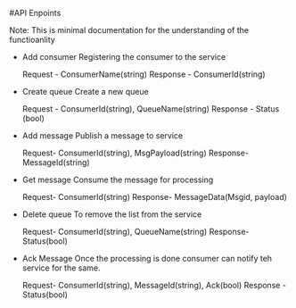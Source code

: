 #API Enpoints

Note: This is minimal documentation for the understanding of the functioanlity 

* Add consumer 
    Registering the consumer to the service 
    
    Request -  ConsumerName(string)
    Response - ConsumerId(string)

* Create queue
    Create a new queue 
    
    Request - ConsumerId(string), QueueName(string)
    Response - Status (bool)

* Add message 
    Publish a message to service 
    
    Request- ConsumerId(string), MsgPayload(string)
    Response- MessageId(string)

* Get message 
    Consume the message for processing 
    
    Request- ConsumerId(string)
    Response- MessageData(Msgid, payload)

* Delete queue 
    To remove the list from the service 
    
    Request- ConsumerId(string), QueueName(string)
    Response- Status(bool)

* Ack Message 
    Once the processing is done consumer can notify teh service for the same.
     
    Request- ConsumerId(string), MessageId(string), Ack(bool)
    Response - Status(bool)
    
     


